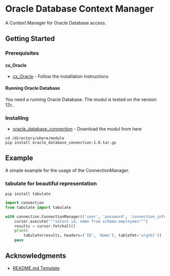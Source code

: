 # Oracle Database Context Manager

A Context Manager for Oracle Database access.

## Getting Started

### Prerequisites

#### cx_Oracle

* [cx_Oracle](https://github.com/oracle/python-cx_Oracle) - Follow the installation instructions

#### Running Oracle Database

You need a running Oracle Database. The modul is tested on the version 12c.

### Installing

* [oracle_database_connection](https://github.com/dominikstraessle/python_stuff/blob/master/oracle_database/dist/oracle_database_connection-1.0.tar.gz) - Download the modul from here

```shell
cd /directory/where/module
pip install oracle_database_connection-1.0.tar.gz
```

## Example

A simple example for the usage of the ConnectionManager.

### tabulate for beautiful representation
```shell
pip install tabulate
```

```python
import connection
from tabulate import tabulate

with connection.ConnectionManager(('user', 'password', 'connection_info')) as cursor:
    cursor.execute("""select id, name from schema.employees""")
    results = cursor.fetchall()
    print(
        tabulate(results, headers=('ID', 'Name'), tablefmt='orgtbl'))
    pass

```

## Acknowledgments

* [README.md Template](https://gist.github.com/PurpleBooth/109311bb0361f32d87a2)
